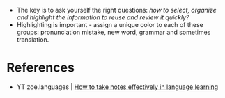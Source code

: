 * The key is to ask yourself the right questions: *how to select, organize and highlight the information to reuse and review it quickly?*
* Highlighting is important - assign a unique color to each of these groups: pronunciation mistake, new word, grammar and sometimes translation.

# References
* YT zoe.languages | [How to take notes effectively in language learning](https://www.youtube.com/watch?v=h3PQM_WS5eA)
